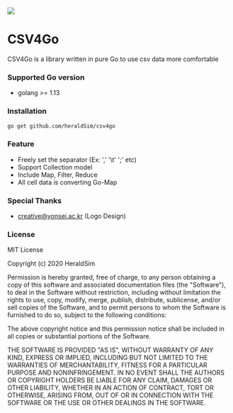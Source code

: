 <img src="https://i.imgur.com/KiZSSfU.png">

# CSV4Go

CSV4Go is a library written in pure Go to use csv data more comfortable

### Supported Go version
- golang >= 1.13

### Installation

```bash
go get github.com/heraldSim/csv4go
```

### Feature

- Freely set the separator (Ex: ',' '\t' ';' etc) 
- Support Collection model
- Include Map, Filter, Reduce
- All cell data is converting Go-Map


### Special Thanks
- creative@yonsei.ac.kr (Logo Design)

### License
MIT License

Copyright (c) 2020 HeraldSim

Permission is hereby granted, free of charge, to any person obtaining a copy
of this software and associated documentation files (the "Software"), to deal
in the Software without restriction, including without limitation the rights
to use, copy, modify, merge, publish, distribute, sublicense, and/or sell
copies of the Software, and to permit persons to whom the Software is
furnished to do so, subject to the following conditions:

The above copyright notice and this permission notice shall be included in all
copies or substantial portions of the Software.

THE SOFTWARE IS PROVIDED "AS IS", WITHOUT WARRANTY OF ANY KIND, EXPRESS OR
IMPLIED, INCLUDING BUT NOT LIMITED TO THE WARRANTIES OF MERCHANTABILITY,
FITNESS FOR A PARTICULAR PURPOSE AND NONINFRINGEMENT. IN NO EVENT SHALL THE
AUTHORS OR COPYRIGHT HOLDERS BE LIABLE FOR ANY CLAIM, DAMAGES OR OTHER
LIABILITY, WHETHER IN AN ACTION OF CONTRACT, TORT OR OTHERWISE, ARISING FROM,
OUT OF OR IN CONNECTION WITH THE SOFTWARE OR THE USE OR OTHER DEALINGS IN THE
SOFTWARE.